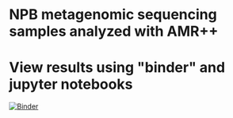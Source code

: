 # NPB metagenomic sequencing samples analyzed with AMR++


# View results using "binder" and jupyter notebooks

[![Binder](https://mybinder.org/badge_logo.svg)](https://mybinder.org/v2/gh/TheNoyesLab/NPB_samples.git/master)
